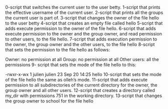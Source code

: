 0-script that switches the current user to the user betty.
1-script that prints the effective username of the current user.
2-script that prints all the groups the current user is part of.
3-script that changes the owner of the file hello to the user betty
4-script that creates an empty file called hello
5-script that adds execute permission to the owner of the file hello.
6-script that adds execute permission to the owner and the group owner, and read permission to other users, to the file hello.
7-script that adds execution permission to the owner, the group owner and the other users, to the file hello
8-script that sets the permission to the file hello as follows:

Owner: no permission at all
Group: no permission at all
Other users: all the permissions
9- script that sets the mode of the file hello to this:

-rwxr-x-wx 1 julien julien 23 Sep 20 14:25 hello
10-script that sets the mode of the file hello the same as olleh’s mode.
11-script that adds execute permission to all subdirectories of the current directory for the owner, the group owner and all other users.
12-script that creates a directory called my_dir with permissions 751 in the working directory.
13-script that changes the group owner to school for the file hello
